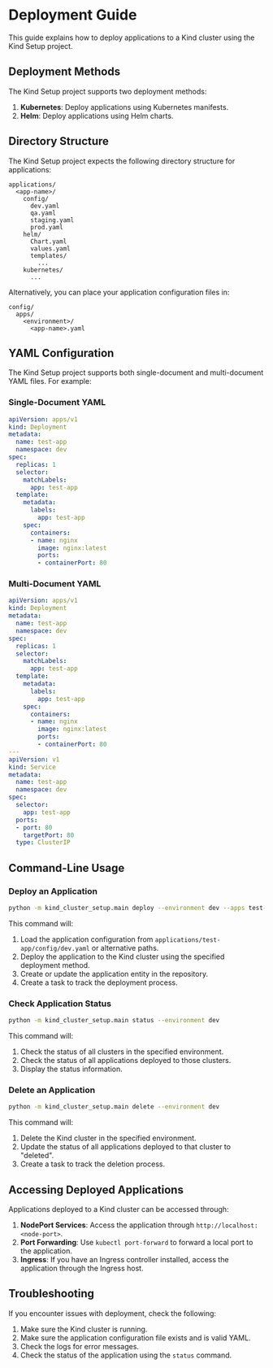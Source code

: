 # Deployment Guide

This guide explains how to deploy applications to a Kind cluster using the Kind Setup project.

## Deployment Methods

The Kind Setup project supports two deployment methods:

1. **Kubernetes**: Deploy applications using Kubernetes manifests.
2. **Helm**: Deploy applications using Helm charts.

## Directory Structure

The Kind Setup project expects the following directory structure for applications:

```
applications/
  <app-name>/
    config/
      dev.yaml
      qa.yaml
      staging.yaml
      prod.yaml
    helm/
      Chart.yaml
      values.yaml
      templates/
        ...
    kubernetes/
      ...
```

Alternatively, you can place your application configuration files in:

```
config/
  apps/
    <environment>/
      <app-name>.yaml
```

## YAML Configuration

The Kind Setup project supports both single-document and multi-document YAML files. For example:

### Single-Document YAML

```yaml
apiVersion: apps/v1
kind: Deployment
metadata:
  name: test-app
  namespace: dev
spec:
  replicas: 1
  selector:
    matchLabels:
      app: test-app
  template:
    metadata:
      labels:
        app: test-app
    spec:
      containers:
      - name: nginx
        image: nginx:latest
        ports:
        - containerPort: 80
```

### Multi-Document YAML

```yaml
apiVersion: apps/v1
kind: Deployment
metadata:
  name: test-app
  namespace: dev
spec:
  replicas: 1
  selector:
    matchLabels:
      app: test-app
  template:
    metadata:
      labels:
        app: test-app
    spec:
      containers:
      - name: nginx
        image: nginx:latest
        ports:
        - containerPort: 80
---
apiVersion: v1
kind: Service
metadata:
  name: test-app
  namespace: dev
spec:
  selector:
    app: test-app
  ports:
  - port: 80
    targetPort: 80
  type: ClusterIP
```

## Command-Line Usage

### Deploy an Application

```bash
python -m kind_cluster_setup.main deploy --environment dev --apps test-app --deployments kubernetes
```

This command will:

1. Load the application configuration from `applications/test-app/config/dev.yaml` or alternative paths.
2. Deploy the application to the Kind cluster using the specified deployment method.
3. Create or update the application entity in the repository.
4. Create a task to track the deployment process.

### Check Application Status

```bash
python -m kind_cluster_setup.main status --environment dev
```

This command will:

1. Check the status of all clusters in the specified environment.
2. Check the status of all applications deployed to those clusters.
3. Display the status information.

### Delete an Application

```bash
python -m kind_cluster_setup.main delete --environment dev
```

This command will:

1. Delete the Kind cluster in the specified environment.
2. Update the status of all applications deployed to that cluster to "deleted".
3. Create a task to track the deletion process.

## Accessing Deployed Applications

Applications deployed to a Kind cluster can be accessed through:

1. **NodePort Services**: Access the application through `http://localhost:<node-port>`.
2. **Port Forwarding**: Use `kubectl port-forward` to forward a local port to the application.
3. **Ingress**: If you have an Ingress controller installed, access the application through the Ingress host.

## Troubleshooting

If you encounter issues with deployment, check the following:

1. Make sure the Kind cluster is running.
2. Make sure the application configuration file exists and is valid YAML.
3. Check the logs for error messages.
4. Check the status of the application using the `status` command.
